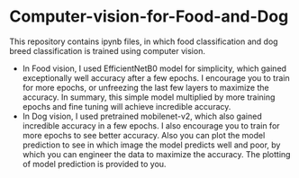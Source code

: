 # Computer-vision-for-Food-and-Dog
This repository contains ipynb files, in which food classification and dog breed classification is trained using computer vision. 
* In Food vision, I used EfficientNetB0 model for simplicity, which gained exceptionally well accuracy after a few epochs. I encourage you to train for more epochs, or unfreezing the last few layers to maximize the accuracy. In summary, this simple model multiplied by more training epochs and fine tuning will achieve incredible accuracy.
* In Dog vision, I used pretrained mobilenet-v2, which also gained incredible accuracy in a few epochs. I also encourage you to train for more epochs to see better accuracy. Also you can plot the model prediction to see in which image the model predicts well and poor, by which you can engineer the data to maximize the accuracy. The plotting of model prediction is provided to you.
